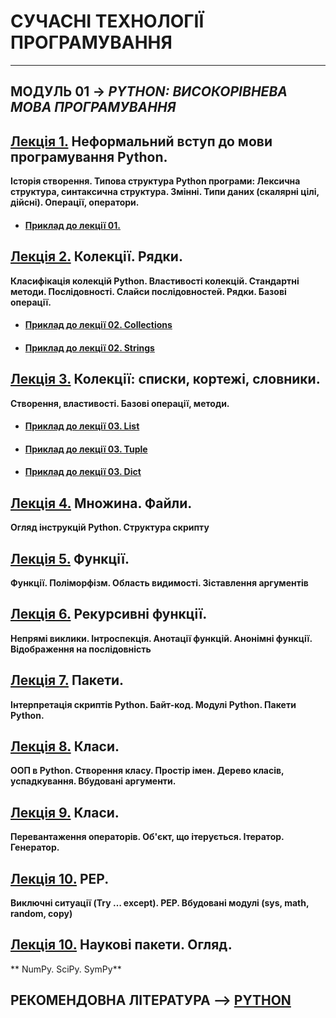 # **СУЧАСНІ ТЕХНОЛОГІЇ ПРОГРАМУВАННЯ**
***
## **МОДУЛЬ 01** -> *PYTHON: ВИСОКОРІВНЕВА МОВА ПРОГРАМУВАННЯ*
## [**Лекція 1.**](2021_MPT_Lec_01_.pdf) Неформальний вступ до мови програмування Python.  
**Історія створення. Типова структура Python програми: Лексична структура, синтаксична структура. Змінні. Типи даних (скалярні цілі, дійсні). Операції, оператори.**
* #### [**Приклад до лекції 01.**](/LEC/Modulo_1/IPYNB/2021_Lec_01.ipynb)

## [**Лекція 2.**](2021_MPT_Lec_02_.pdf) Колекції. Рядки.  
**Класифікація колекцій Python. Властивості колекцій. Стандартні методи. Послідовності. Слайси послідовностей. Рядки. Базові операції.**
* #### [**Приклад до лекції 02. Collections**](/LEC/Modulo_1/IPYNB/2021_Lec_02_1.ipynb)
* #### [**Приклад до лекції 02. Strings**](/LEC/Modulo_1/IPYNB/2021_Lec_02_2.ipynb)

## [**Лекція 3.**](2021_MPT_Lec_03_.pdf) Колекції: списки, кортежі, словники.  
**Створення, властивості. Базові операції, методи.**
* #### [**Приклад до лекції 03. List**](/LEC/Modulo_1/IPYNB/2021_Lec_03_1.ipynb)
* #### [**Приклад до лекції 03. Tuple**](/LEC/Modulo_1/IPYNB/2021_Lec_03_2.ipynb)
* #### [**Приклад до лекції 03. Dict**](/LEC/Modulo_1/IPYNB/2021_Lec_03_3.ipynb)

## [**Лекція 4.**](2021_MPT_Lec_04_.pdf) Множина. Файли.
**Огляд інструкцій Python. Структура скрипту**

## [**Лекція 5.**](2021_MPT_Lec_05_.pdf) Функції.  
**Функції. Поліморфізм. Область видимості. Зіставлення аргументів**

## [**Лекція 6.**](2021_MPT_Lec_06_.pdf) Рекурсивні функції.  
**Непрямі виклики. Інтроспекція. Анотації функцій. Анонімні функції. Відображення на послідовність**

## [**Лекція 7.**](2021_MPT_Lec_07_.pdf) Пакети.  
**Інтерпретація скриптів Python. Байт-код. Модулі Python. Пакети Python.**

## [**Лекція 8.**](2021_MPT_Lec_08_.pdf) Класи.  
**ООП в Python. Створення класу.  Простір імен. Дерево класів, успадкування. Вбудовані аргументи.**

## [**Лекція 9.**](2021_MPT_Lec_09_.pdf) Класи.  
**Перевантаження операторів. Об'єкт, що ітерується. Ітератор. Генератор.**

## [**Лекція 10.**](2021_MPT_Lec_09_.pdf) PEP.  
**Виключні ситуації (Try … except). PEP. Вбудовані модулі (sys, math, random, copy)**

## [**Лекція 10.**](2021_MPT_Lec_09_.pdf) Наукові пакети. Огляд.  
** NumPy. SciPy. SymPy**


## **РЕКОМЕНДОВНА ЛІТЕРАТУРА** --> [**PYTHON**](/Biblio/PYTHON_books_.md)
